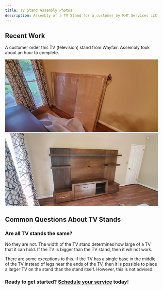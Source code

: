 ```yaml
---
title: TV Stand Assembly Photos
description: Assembly of a TV Stand for a customer by RHT Services LLC
---
```


## Recent Work

A customer order this TV (television) stand from Wayfair. Assembly took about an hour to complete.

<div class="row p-2">
<div class="col-sm-12 col-lg-6 p-1">
<img src="/images/tv_stand_20200926/20200926_070430T.jpg" alt="TV stand assembly in progress" />
</div>
<div class="col-sm-12 col-lg-6 p-1">
<img src="/images/tv_stand_20200926/20200926_080447T.jpg" alt="TV stand assmebly completed" />
</div>
</div>

## Common Questions About TV Stands

### Are all TV stands the same?

No they are not. The width of the TV stand determines how large of a TV that it can hold. If the TV is 
bigger than the TV stand, then it will not work.

There are some exceptions to this. If the TV has a single base in the middle of the TV instead of legs 
near the ends of the TV, then it is possible to place a larger TV on the stand than 
the stand itself. However, this is not advised.

<h3>Ready to get started? <a href="https://rhtservices.square.site/">Schedule your service</a> today!</h3>
